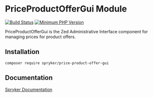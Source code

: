 # PriceProductOfferGui Module
[![Build Status](https://travis-ci.org/spryker/price-product-offer-gui.svg)](https://travis-ci.org/spryker/price-product-offer-gui)
[![Minimum PHP Version](https://img.shields.io/badge/php-%3E%3D%207.2-8892BF.svg)](https://php.net/)

PriceProductOfferGui is the Zed Administrative Interface component for managing prices for product offers.

## Installation

```
composer require spryker/price-product-offer-gui
```

## Documentation

[Spryker Documentation](https://academy.spryker.com/developing_with_spryker/module_guide/modules.html)
